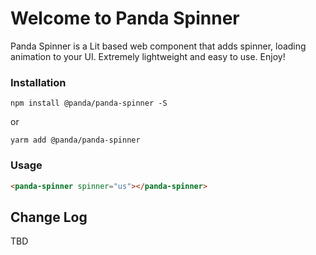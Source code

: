 # Welcome to Panda Spinner
Panda Spinner is a Lit based web component that adds spinner, loading animation to your UI. Extremely lightweight and easy to use.
Enjoy!

### Installation
```npm install @panda/panda-spinner -S```

or 

```yarm add @panda/panda-spinner```

### Usage

```html
<panda-spinner spinner="us"></panda-spinner>
```

## Change Log

TBD